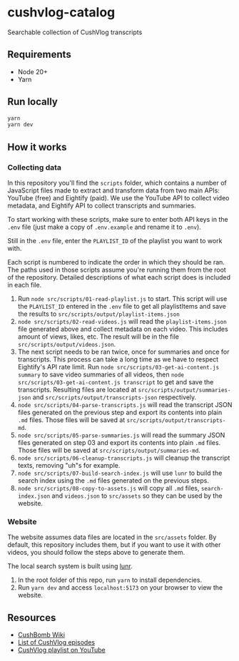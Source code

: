 # cushvlog-catalog

Searchable collection of CushVlog transcripts

## Requirements

- Node 20+
- Yarn

## Run locally

```sh
yarn
yarn dev
```

## How it works

### Collecting data

In this repository you'll find the `scripts` folder, which contains a number of JavaScript files made to extract and transform data from two main APIs: YouTube (free) and Eightify (paid). We use the YouTube API to collect video metadata, and Eightify API to collect transcripts and summaries.

To start working with these scripts, make sure to enter both API keys in the `.env` file (just make a copy of `.env.example` and rename it to `.env`).

Still in the `.env` file, enter the `PLAYLIST_ID` of the playlist you want to work with.

Each script is numbered to indicate the order in which they should be ran. The paths used in those scripts assume you're running them from the root of the repository. Detailed descriptions of what each script does is included in each file.

1. Run `node src/scripts/01-read-playlist.js` to start. This script will use the `PLAYLIST_ID` entered in the `.env` file to get all playlistItems and save the results to `src/scripts/output/playlist-items.json`
1. `node src/scripts/02-read-videos.js` will read the `playlist-items.json` file generated above and collect metadata on each video. This includes amount of views, likes, etc. The result will be in the file `src/scripts/output/videos.json`.
1. The next script needs to be ran twice, once for summaries and once for transcripts. This process can take a long time as we have to respect Eightify's API rate limit. Run `node src/scripts/03-get-ai-content.js summary` to save video summaries of all videos, then `node src/scripts/03-get-ai-content.js transcript` to get and save the transcripts. Resulting files are located at `src/scripts/output/summaries-json` and `src/scripts/output/transcripts-json` respectively.
1. `node src/scripts/04-parse-transcripts.js` will read the transcript JSON files generated on the previous step and export its contents into plain `.md` files. Those files will be saved at `src/scripts/output/transcripts-md`.
1. `node src/scripts/05-parse-summaries.js` will read the summary JSON files generated on step 03 and export its contents into plain `.md` files. Those files will be saved at `src/scripts/output/summaries-md`.
1. `node src/scripts/06-cleanup-transcripts.js` will cleanup the transcript texts, removing "uh"s for example.
1. `node src/scripts/07-build-search-index.js` will use `lunr` to build the search index using the `.md` files generated on the previous steps.
1. `node src/scripts/08-copy-to-assets.js` will copy all `.md` files, `search-index.json` and `videos.json` to `src/assets` so they can be used by the website.

### Website

The website assumes data files are located in the `src/assets` folder. By default, this repository includes them, but if you want to use it with other videos, you should follow the steps above to generate them.

The local search system is built using [lunr](https://lunrjs.com/).

1. In the root folder of this repo, run `yarn` to install dependencies.
1. Run `yarn dev` and access `localhost:5173` on your browser to view the website.

## Resources

- [CushBomb Wiki](https://cushbomb.fandom.com/wiki/CushBomb_Wiki)
- [List of CushVlog episodes](https://cushbomb.fandom.com/wiki/List_of_CushVlog_episodes)
- [CushVlog playlist on YouTube](https://www.youtube.com/playlist?list=PLhxUDrMFUqyMQSozC1ES-Q4BkT8MJbY_1)
